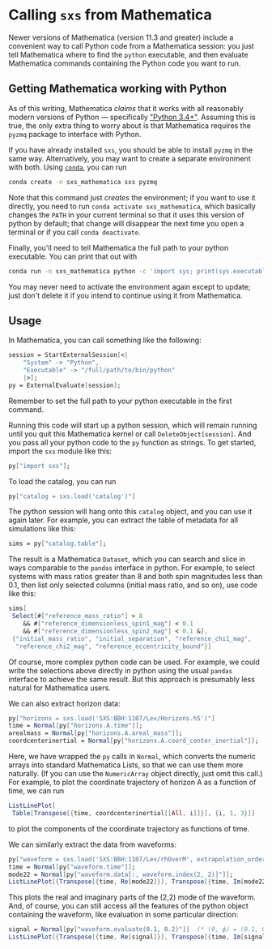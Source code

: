 # Calling `sxs` from Mathematica

Newer versions of Mathematica (version 11.3 and greater) include a convenient
way to call Python code from a Mathematica session: you just tell Mathematica
where to find the `python` executable, and then evaluate Mathematica commands
containing the Python code you want to run.

## Getting Mathematica working with Python

As of this writing, Mathematica *claims* that it works with all reasonably
modern versions of Python — specifically ["Python
3.4+"](https://reference.wolfram.com/language/ref/externalevaluationsystem/Python.html).
Assuming this is true, the only extra thing to worry about is that Mathematica
requires the `pyzmq` package to interface with Python.

If you have already installed `sxs`, you should be able to install `pyzmq` in
the same way.  Alternatively, you may want to create a separate environment with
both.  Using [`conda`](https://docs.anaconda.com/anaconda/install/), you can run

```bash
conda create -n sxs_mathematica sxs pyzmq
```

Note that this command just *creates* the environment; if you want to use it
directly, you need to run `conda activate sxs_mathematica`, which basically
changes the `PATH` in your current terminal so that it uses this version of
python by default; that change will disappear the next time you open a terminal
or if you call `conda deactivate`.

Finally, you'll need to tell Mathematica the full path to your python
executable.  You can print that out with

```bash
conda run -n sxs_mathematica python -c 'import sys; print(sys.executable)'
```

You may never need to activate the environment again except to update; just
don't delete it if you intend to continue using it from Mathematica.


## Usage

In Mathematica, you can call something like the following:

```mathematica
session = StartExternalSession[<|
    "System" -> "Python",
    "Executable" -> "/full/path/to/bin/python"
    |>];
py = ExternalEvaluate[session];
```

Remember to set the full path to your python executable in the first command.

Running this code will start up a python session, which will remain running
until you quit this Mathematica kernel or call `DeleteObject[session]`.  And
you pass all your python code to the `py` function as strings.  To get started,
import the `sxs` module like this:

```mathematica
py["import sxs"];
```

To load the catalog, you can run

```mathematica
py["catalog = sxs.load('catalog')"]
```

The python session will hang onto this `catalog` object, and you can use it
again later.  For example, you can extract the table of metadata for all
simulations like this:

```mathematica
sims = py["catalog.table"];
```

The result is a Mathematica `Dataset`, which you can search and slice in ways
comparable to the `pandas` interface in python.  For example, to select systems
with mass ratios greater than 8 and both spin magnitudes less than 0.1, then
list only selected columns (initial mass ratio, and so on), use code like this:

```mathematica
sims[
 Select[#["reference_mass_ratio"] > 8
    && #["reference_dimensionless_spin1_mag"] < 0.1
    && #["reference_dimensionless_spin2_mag"] < 0.1 &],
 {"initial_mass_ratio", "initial_separation", "reference_chi1_mag",
  "reference_chi2_mag", "reference_eccentricity_bound"}]
```

Of course, more complex python code can be used.  For example, we could write
the selections above directly in python using the usual `pandas` interface to
achieve the same result.  But this approach is presumably less natural for
Mathematica users.

We can also extract horizon data:

```mathematica
py["horizons = sxs.load('SXS:BBH:1107/Lev/Horizons.h5')"]
time = Normal[py["horizons.A.time"]];
arealmass = Normal[py["horizons.A.areal_mass"]];
coordcenterinertial = Normal[py["horizons.A.coord_center_inertial"]];
```

Here, we have wrapped the `py` calls in `Normal`, which converts the numeric
arrays into standard Mathematica Lists, so that we can use them more naturally.
(If you can use the `NumericArray` object directly, just omit this call.)  For
example, to plot the coordinate trajectory of horizon A as a function of time,
we can run

```mathematica
ListLinePlot[
 Table[Transpose[{time, coordcenterinertial[[All, i]]}], {i, 1, 3}]]
```

to plot the components of the coordinate trajectory as functions of time.

We can similarly extract the data from waveforms:

```mathematica
py["waveform = sxs.load('SXS:BBH:1107/Lev/rhOverM', extrapolation_order=2)"]
time = Normal[py["waveform.time"]];
mode22 = Normal[py["waveform.data[:, waveform.index(2, 2)]"]];
ListLinePlot[{Transpose[{time, Re[mode22]}], Transpose[{time, Im[mode22]}]}]
```

This plots the real and imaginary parts of the (2,2) mode of the waveform.
And, of course, you can still access all the features of the python object
containing the waveform, like evaluation in some particular direction:

```mathematica
signal = Normal[py["waveform.evaluate(0.1, 0.2)"]]  (* (θ, ϕ) = (0.1, 0.2) *)
ListLinePlot[{Transpose[{time, Re[signal]}], Transpose[{time, Im[signal]}]}]
```
